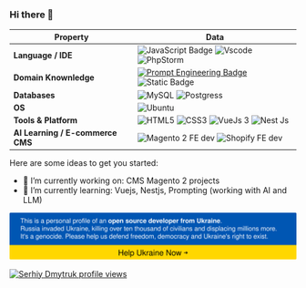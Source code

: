 ### Hi there 👋

| Property                                        | Data                                                                                                                                                                                                                                                                                                                                                                                                                                                                                                                                                                                                                                                                                                                                                                                                                                                                                                                                                                                                                                                                                                                                                                                                                                                                                                                                                                                                                                                                                                                                                                                                                                                                                                                                                                                                            |
|-------------------------------------------------|-----------------------------------------------------------------------------------------------------------------------------------------------------------------------------------------------------------------------------------------------------------------------------------------------------------------------------------------------------------------------------------------------------------------------------------------------------------------------------------------------------------------------------------------------------------------------------------------------------------------------------------------------------------------------------------------------------------------------------------------------------------------------------------------------------------------------------------------------------------------------------------------------------------------------------------------------------------------------------------------------------------------------------------------------------------------------------------------------------------------------------------------------------------------------------------------------------------------------------------------------------------------------------------------------------------------------------------------------------------------------------------------------------------------------------------------------------------------------------------------------------------------------------------------------------------------------------------------------------------------------------------------------------------------------------------------------------------------------------------------------------------------------------------------------------------------|
| **Language / IDE**                              | ![JavaScript Badge](https://img.shields.io/badge/logo-javascript-blue?logo=javascript) ![Vscode](https://img.shields.io/badge/VS%20Code-badge-blue.svg?logo=visual-studio-code) ![PhpStorm](https://img.shields.io/badge/Intellij%20Idea-000?logo=intellij-idea&style=for-the-badge)                                                                                                                                                                                                                                                                                                                                                                                                                                                                                                                                                                                                                                                                                                                                                                                                                                                                                                                                                                                                                                                                                                                                                                                                                                                                                                                                                                                                                                                                                                 |
| **Domain Knownledge**                           | [![Prompt Engineering Badge](https://img.shields.io/badge/-Prompt%20Engineering-01D277?style=flat&logoColor=white)](https://github.com/SerhiyDmytruk/SerhiyDmytruk) ![Static Badge](https://img.shields.io/badge/Ecommerce-development-blue)                                                                                                                                                                                                                                                                                                                                                                                                                                                                                                                                                                                                                                                                                                                                                                                                                                                                                                                                                                                                                                                                                                                                                                                                                                                                                                                                                                                                                                                                                                                                                   |
| **Databases**                                   | ![MySQL](https://shields.io/badge/MySQL-lightgrey?logo=mysql&style=for-the-badge&logoColor=white&labelColor=blue) ![Postgress](https://img.shields.io/badge/postgresql-4169e1?style=for-the-badge&logo=postgresql&logoColor=white)                                                                                                                                                                                                                                                                                                                                                                                                                                                                                                                                                                                                                                                                                                                                                                                                                                                                                                                                         |
| **OS**                                          | ![Ubuntu](https://img.shields.io/badge/Ubuntu-E95420?style=for-the-badge&logo=Ubuntu&logoColor=white)                                                                                                                                                                                                                                                                           |
| **Tools & Platform**                            | ![HTML5](https://img.shields.io/badge/HTML5-E34F26?style=for-the-badge&logo=html5&logoColor=white) ![CSS3](https://img.shields.io/badge/CSS3-1572B6?style=for-the-badge&logo=css3&logoColor=white) ![VueJs 3](https://img.shields.io/badge/Vue.js-35495E?style=for-the-badge&logo=vuedotjs&logoColor=4FC08D) ![Nest Js](https://img.shields.io/badge/-NestJs-ea2845?style=for-the-badge&logo=nestjs&logoColor=white)                                                                                                                                                                                                                                                                                                                                                                                                                                                                                                                                                                                                                                                                                                                                                                                                                                                                                                                                                                                                                                                                                                                                                                                                                                                                                                                                                                                         |
| **AI Learning / E-commerce CMS** | ![Magento 2 FE dev](https://img.shields.io/badge/magento_2-frontend_developer-blue) ![Shopify FE dev](https://img.shields.io/badge/shopify-frontend_developer-green)        |


Here are some ideas to get you started:

- 🔭 I’m currently working on: CMS Magento 2 projects
- 🌱 I’m currently learning: Vuejs, Nestjs, Prompting (working with AI and LLM)

<a href="https://stand-with-ukraine.pp.ua/" rel="nofollow"><img src="https://raw.githubusercontent.com/vshymanskyy/StandWithUkraine/main/banner-personal-page.svg" alt="SWUbanner" style="max-width: 100%;"></a>

[![Serhiy Dmytruk profile views](https://u8views.com/api/v1/github/profiles/20471367/views/day-week-month-total-count.svg)](https://u8views.com/github/SerhiyDmytruk)
